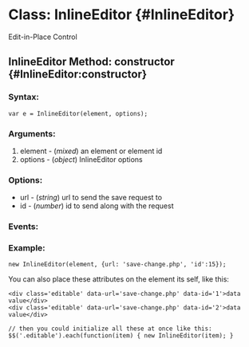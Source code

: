 Class: InlineEditor {#InlineEditor}
===================================
Edit-in-Place Control

InlineEditor Method: constructor {#InlineEditor:constructor}
-------------------------------------------------------------

### Syntax:
	var e = InlineEditor(element, options);

### Arguments:

1. element - (*mixed*) an element or element id
2. options - (*object*) InlineEditor options

### Options:
* url	- (*string*) url to send the save request to
* id	- (*number*) id to send along with the request

### Events:

### Example:
	new InlineEditor(element, {url: 'save-change.php', 'id':15});
	
You can also place these attributes on the element its self, like this:
	
	<div class='editable' data-url='save-change.php' data-id='1'>data value</div>
	<div class='editable' data-url='save-change.php' data-id='2'>data value</div>

	// then you could initialize all these at once like this:
	$$('.editable').each(function(item) { new InlineEditor(item); }
	